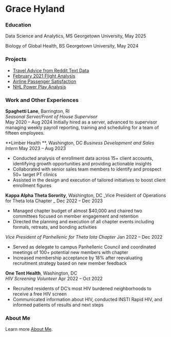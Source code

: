 # Grace Hyland

### Education
Data Science and Analytics, MS
Georgetown University, May 2025

Biology of Global Health, BS
Georgetown University, May 2024

### Projects

- [Travel Advice from Reddit Text Data](projects/project1.md)
- [February 2021 Flight Analysis](projects/project2.md)
- [Airline Passenger Satisfaction](projects/project3.md)
- [NHL Power Play Analysis](projects/project4.md)

### Work and Other Experiences

**Spaghetti Lane**, Barrington, RI </br>
*Seasonal Server/Front of House Supervisor*  </br>
May 2020 – Aug 2024
Initially hired as a server, advanced to supervisor managing weekly payroll reporting, training and scheduling for a team of fifteen employees. </br>

**Limber Health	**, Washington, DC 
_Business Development and Sales Intern_
May 2023 – Aug 2023
* Conducted analysis of enrollment data across 15+ client accounts, identifying growth opportunities and providing actionable insights
* Collaborated with senior sales team members to identify and prospect 50+ target PT clinics
* Assisted in the design and execution of tailored initiatives to boost client enrollment figures

**Kappa Alpha Theta Sorority**, Washington, DC
_Vice President of Operations for Theta Iota Chapter _
Dec 2022 – Dec 2023
* Managed chapter budget of almost $40,000 and chaired two committees focused on member engagement and retention
* Directed the planning and execution of all chapter events including formals, retreats, and bonding activities

_Vice President of Panhellenic for Theta Iota Chapter_ 
Jan 2022 – Dec 2022
* Served as delegate to campus Panhellenic Council and coordinated meetings of 100+ potential new members with chapter
* Increased membership acceptance by 18% after reevaluating recruitment strategy based on new member feedback

**One Tent Health**, Washington, DC                                    
_HIV Screening Volunteer_
Apr 2022 – Oct 2022
* Recruited residents of DC’s most HIV burdened neighborhoods to receive a free HIV screen
* Communicated information about HIV, conducted INSTI Rapid HIV, and  informed patients of results and next steps

### About Me
Learn more [About Me](about.md).
